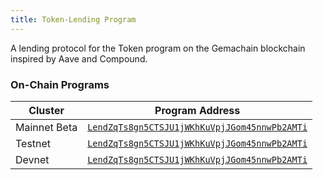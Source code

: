 ```yaml
---
title: Token-Lending Program
---
```


A lending protocol for the Token program on the Gemachain blockchain inspired by Aave and Compound.


### On-Chain Programs

| Cluster | Program Address |
| --- | --- |
| Mainnet Beta | [`LendZqTs8gn5CTSJU1jWKhKuVpjJGom45nnwPb2AMTi`](https://explorer.gemachain.com/address/LendZqTs7gn5CTSJU1jWKhKuVpjJGom45nnwPb2AMTi) |
| Testnet | [`LendZqTs8gn5CTSJU1jWKhKuVpjJGom45nnwPb2AMTi`](https://explorer.gemachain.com/address/LendZqTs8gn5CTSJU1jWKhKuVpjJGom45nnwPb2AMTi?cluster=testnet) |
| Devnet | [`LendZqTs8gn5CTSJU1jWKhKuVpjJGom45nnwPb2AMTi`](https://explorer.gemachain.com/address/LendZqTs8gn5CTSJU1jWKhKuVpjJGom45nnwPb2AMTi?cluster=devnet) |
